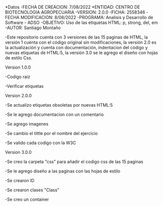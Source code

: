  *Datos                                                               -FECHA DE CREACION: 7/08/2022
   *ENTIDAD: CENTRO DE BIOTECNOLOGIA AGROPECUARIA                       -VERSION: 2.0.0
     -FICHA: 2558346                                                      -FECHA MODIFICACION: 8/08/2022
      -PROGRAMA: Analisis y Desarrollo de Software - ADSO                  -OBJETIVO: Uso de las etiquetas HTML: p, strong, del, em
        -AUTOR: Santiago Montaño                                            

    
   -Este repositorio cuenta con 3 versiones de las 15 paginas de HTML, la versión 1 cuenta con el código original sin modificaciones, la versión 2.0 es la actualización y cuenta con documentación, indentacion del código y nuevas etiquetas de HTML:5, la versión 3.0 se le agrego el diseño con hojas de estilo Css.
    
   Version 1.0.0
   
   -Codigo raiz
   
   -Verificar etiquetas
   
   
   Version 2.0.0
   
   -Se actualizo etiquetas obsoletas por nuevas HTML:5
   
   -Se le agrego documentacion con un comentario 
   
   -Se agrego imagenes
   
   -Se cambio el tittle por el nombre del ejercicio
   
   -Se valido cada codigo con la W3C
   
   
   Version 3.0.0
   
  -Se creo la carpeta "css" para añadir el codigo css de las 15 paginas
  
  -Se le agrego diseño a las paginas con las hojas de estilo
  
  -Se crearon ID
  
  -Se crearon clases "Class"
  
  -Se creo un container 

